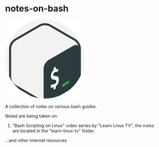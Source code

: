 # notes-on-bash

![Bash Logo](img/gnu-bash.png)

A collection of notes on various bash guides.

Noted are being taken on:
1. "Bash Scripting on Linux" video series by "Learn Linux TV", the notes are
located in the "learn-linux-tv" folder.

...and other internet resources

